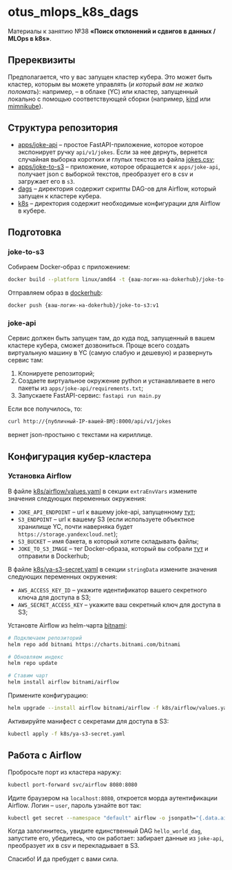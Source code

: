 # otus_mlops_k8s_dags

Материалы к занятию №38 **«Поиск отклонений и сдвигов в данных / MLOps в k8s»**. 

## Пререквизиты

Предполагается, что у вас запущен кластер кубера. Это может быть кластер, которым вы можете управлять (*и который вам не жалко поломать*): например, – в облаке (YC) или кластер, запущенный локально с помощью соответствующей сборки (например, [kind](https://kind.sigs.k8s.io/) или [mimnikube](https://minikube.sigs.k8s.io/docs/)).

## Структура репозитория

* [apps/joke-api](apps/joke-api) – простое FastAPI-приложение, которое которое экспонирует ручку `api/v1/jokes`. Если за нее дернуть, вернется случайная выборка коротких и глупых текстов из файла [jokes.csv](apps/joke-api/data/jokes.csv);
* [apps/joke-to-s3](apps/joke-to-s3) – приложение, которое обращается к `apps/joke-api`, получает json с выборкой текстов, преобразует его в csv и загружает его в `s3`.  
* [dags](dags) – директория содержит скрипты DAG-ов для Airflow, который запущен к кластере кубера.
* [k8s](k8s) – директория содержит необходимые конфигурации для Airflow в кубере. 

## Подготовка

### joke-to-s3

Собираем Docker-образ c приложением:

```bash
docker build --platform linux/amd64 -t {ваш-логин-на-dokerhub}/joke-to-s3:v1 -f Dockerfile
```

Отправляем образ в [dockerhub](https://hub.docker.com/):

```bash
docker push {ваш-логин-на-dokerhub}/joke-to-s3:v1
```

### joke-api

Сервис должен быть запущен там, до куда под, запущенный в вашем кластере кубера, сможет дозвониться. Проще всего создать виртуальную машину в YC (самую слабую и дешевую) и развернуть сервис там:

1. Клонируете репозиторий;
1. Создаете виртуальное окружение python и устанавливаете в него пакеты из `apps/joke-api/requirements.txt`;
1. Запускаете FastAPI-сервис: `fastapi run main.py`

Если все получилось, то:

```bash
curl http://{публичный-IP-вашей-ВМ}:8000/api/v1/jokes
```

вернет json-простыню с текстами на кириллице.

## Конфигурация кубер-кластера

### Установка Airflow

В файле [k8s/airflow/values.yaml](k8s/airflow/values.yaml) в секции `extraEnvVars` измените значения следующих переменных окружения:

* `JOKE_API_ENDPOINT` – url к вашему joke-api, запущенному [тут](#joke-api);
* `S3_ENDPOINT` – url к вашему S3 (если используете объектное хранилище YC, почти наверняка будет `https://storage.yandexcloud.net`);
* `S3_BUCKET` – имя бакета, в который хотите складывать файлы;
* `JOKE_TO_S3_IMAGE` – тег Docker-образа, который вы собрали [тут](#joke-to-s3) и отправили в Dockerhub;

В файле [k8s/ya-s3-secret.yaml](k8s/ya-s3-secret.yaml) в секции `stringData` измените значения следующих переменных окружения:

* `AWS_ACCESS_KEY_ID` – укажите идентификатор вашего секретного ключа для доступа в S3;
* `AWS_SECRET_ACCESS_KEY` – укажите ваш секретный ключ для доступа в S3;

Установте Airflow из helm-чарта [bitnami](https://artifacthub.io/packages/helm/bitnami/airflow):

```bash
# Подключаем репозиторий
helm repo add bitnami https://charts.bitnami.com/bitnami

# Обновляем индекс
helm repo update

# Ставим чарт
helm install airflow bitnami/airflow
```

Примените конфигурацию:

```bash
helm upgrade --install airflow bitnami/airflow -f k8s/airflow/values.yaml --set scheduler.automountServiceAccountToken=true --set worker.automountServiceAccountToken=true --set rbac.create=true
```

Активируйте манифест с секретами для доступа в S3:

```bash
kubectl apply -f k8s/ya-s3-secret.yaml
```

## Работа с Airflow

Пробросьте порт из кластера наружу:

```bash
kubectl port-forward svc/airflow 8080:8080
```

Идите браузером на `localhost:8080`, откроется морда аутентификации Airflow. Логин – `user`, пароль узнайте вот так:

```bash
kubectl get secret --namespace "default" airflow -o jsonpath="{.data.airflow-password}" | base64 -d
```

Когда залогинитесь, увидите единственный DAG `hello_world_dag`, запустите его, убедитесь, что он работает: забирает данные из `joke-api`, преобразует их в csv и перекладывает в S3.


Спасибо! И да пребудет с вами сила. 



